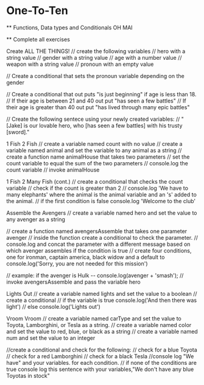 # One-To-Ten
** Functions, Data types and Conditionals OH MAI

** Complete all exercises

Create ALL THE THINGS! // create the following variables // hero with a string value // gender with a string value // age with a number value // weapon with a string value // pronoun with an empty value

// Create a conditional that sets the pronoun variable depending on the gender

// Create a conditional that out puts "is just beginning" if age is less than 18. // If their age is between 21 and 40 out put "has seen a few battles" // If their age is greater than 40 out put "has lived through many epic battles"

// Create the following sentece using your newly created variables: // "[Jake] is our lovable hero, who [has seen a few battles] with his trusty [sword]."

1 Fish 2 Fish // create a variable named count with no value // create a variable named animal and set the variable to any animal as a string // create a function name animalHouse that takes two parameters // set the count variable to equal the sum of the two parameters // console.log the count variable // invoke animalHouse

1 Fish 2 Many Fish (cont.) // create a conditional that checks the count variable // check if the count is greater than 2 // console.log 'We have to many elephants' where the animal is the animal variable and an 's' added to the animal. // if the first condition is false console.log 'Welcome to the club'

Assemble the Avengers // create a variable named hero and set the value to any avenger as a string

// create a function named avengersAssemble that takes one parameter avenger // inside the function create a conditional to check the parameter. // console.log and concat the parameter with a different message based on which avenger assembles if the condition is true // create four conditions, one for ironman, captain america, black widow and a default to console.log('Sorry, you are not needed for this mission')

// example: if the avenger is Hulk -- console.log(avenger + 'smash');
// invoke avengersAssemble and pass the variable hero

Lights Out // create a variable named lights and set the value to a boolean // create a conditional // if the variable is true console.log('And then there was light') // else console.log('Lights out')

Vroom Vroom // create a variable named carType and set the value to Toyota, Lamborghini, or Tesla as a string. // create a variable named color and set the value to red, blue, or black as a string // create a variable named num and set the value to an integer

//create a conditional and check for the following: // check for a blue Toyota // check for a red Lamborghini // check for a black Tesla //console log "We have" and your variables. for each condition. // if none of the conditions are true console log this sentence with your variables,"We don't have any blue Toyotas in stock"
